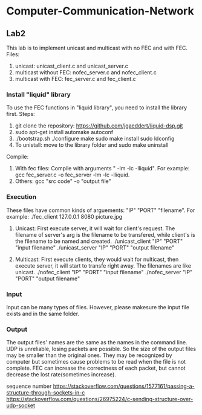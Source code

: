 # Computer-Communication-Network
## Lab2
This lab is to implement unicast and multicast with no FEC and with FEC.
Files:
1. unicast: unicast_client.c and unicast_server.c
2. multicast without FEC: nofec_server.c and nofec_client.c
3. multicast with FEC: fec_server.c and fec_client.c

### Install "liquid" library
To use the FEC functions in "liquid library", you need to install the library first.
Steps:
1. git clone the repository: https://github.com/jgaeddert/liquid-dsp.git
2. sudo apt-get install automake autoconf
3. ./bootstrap.sh
   ./configure
   make
   sudo make install
   sudo ldconfig
4. To unistall: move to the library folder and 
   sudo make uninstall

Compile:

1. With fec files: Compile with arguments " -lm -lc -lliquid". For example: gcc fec_server.c -o fec_server -lm -lc -lliquid.
2. Others: gcc "src code" -o "output file"

### Execution
These files have common kinds of arguements: "IP" "PORT" "filename".
For example:
./fec_client 127.0.0.1 8080 picture.jpg

1. Unicast: First execute server, it will wait for client's request. The filename of server's arg is the filename to be transfered, while client's is the filename to be named and created.
./unicast_client "IP" "PORT" "input filename"
./unicast_server "IP" "PORT" "output filename"
    
2. Multicast: First execute clients, they would wait for nulticast, then execute server, it will start to transfe right away. The filenames are like unicast.
./nofec_client "IP" "PORT" "input filename"
./nofec_server "IP" "PORT" "output filename"

### Input
Input can be many types of files. However, please makesure the input file exists and in the same folder.

### Output
The output files' names are the same as the names in the command line.
UDP is unreliable, losing packets are possible. So the size of the output files may be smaller than the original ones.
They may be recognized by computer but sometimes cause problems to be read when the file is not complete.
FEC can increase the correctness of each packet, but cannot decrease the lost rate(sometimes increase).

sequence number
https://stackoverflow.com/questions/1577161/passing-a-structure-through-sockets-in-c
https://stackoverflow.com/questions/26975224/c-sending-structure-over-udp-socket
